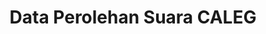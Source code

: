 ---
title: Data Perolehan Suara CALEG
organization: ''
notes: Data Perolehan Suara CALEG
resources:
  - name: CSV Caleg
    url: 'https://github.com/pemiluAPI/pemilu-data/raw/master/perolehan-suara-caleg/caleg.csv'
    format: csv
category:
  - Perolehan Suara CALEG
maintainer: ''
maintainer_email: ''
---